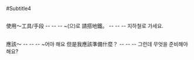 #Subtitle4

##

使用～工具/手段 -- -- -- ~(으)로
請搭地鐵。 -- -- -- 지하철로 가세요.

##

應該～ -- -- -- ~어야 해요
但是我應該準備什麼？ -- -- -- 그런데 무엇을 준비해야 해요?
